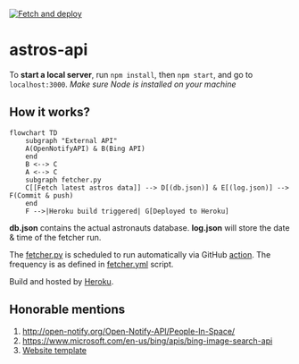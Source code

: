 [![Fetch and deploy](https://github.com/iqfareez/astros-api/actions/workflows/fetcher.yml/badge.svg)](https://github.com/iqfareez/astros-api/actions/workflows/fetcher.yml)

# astros-api

To **start a local server**, run `npm install`, then `npm start`, and go to `localhost:3000`.
_Make sure Node is installed on your machine_

## How it works?

```mermaid
flowchart TD
    subgraph "External API"
    A(OpenNotifyAPI) & B(Bing API)
    end
    B <--> C
    A <--> C
    subgraph fetcher.py
    C[[Fetch latest astros data]] --> D[(db.json)] & E[(log.json)] --> F(Commit & push)
    end
    F -->|Heroku build triggered| G[Deployed to Heroku]
```

**db.json** contains the actual astronauts database. **log.json** will store the date & time of the fetcher run.

The [fetcher.py](fetcher.py) is scheduled to run automatically via GitHub [action](https://github.com/iqfareez/mpt-backup-api/actions/workflows/fetcher.yml). The frequency is as defined in [fetcher.yml](.github/workflows/fetcher.yml) script.

Build and hosted by [Heroku](https://www.heroku.com/).

## Honorable mentions

1. http://open-notify.org/Open-Notify-API/People-In-Space/
2. https://www.microsoft.com/en-us/bing/apis/bing-image-search-api
3. [Website template](https://getbootstrap.com/docs/5.1/examples/starter-template)
